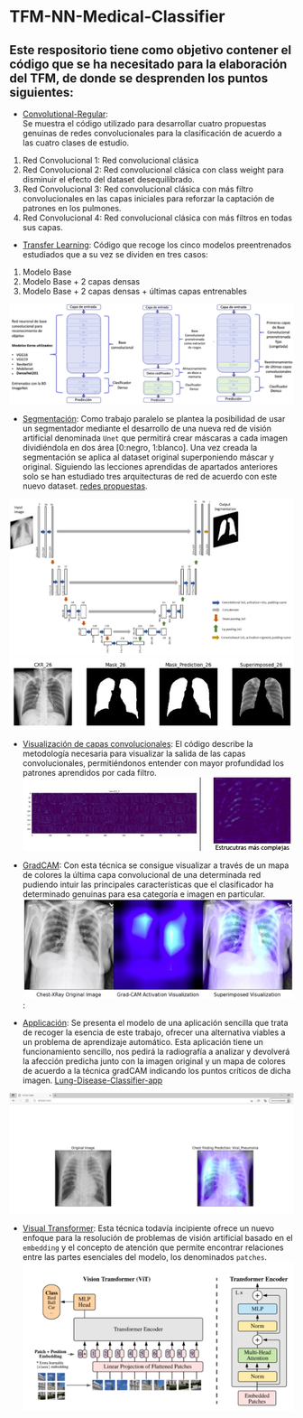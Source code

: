 # TFM-NN-Medical-Classifier

## Este respositorio tiene como objetivo contener el código que se ha necesitado para la elaboración del TFM, de donde se desprenden los puntos siguientes:

* [Convolutional-Regular](/Convolutional-Regular): <div class=text-justify> Se muestra el código utilizado para desarrollar cuatro propuestas genuinas de redes convolucionales para la clasificación de acuerdo a las cuatro clases de estudio. </div>

1. Red Convolucional 1: Red convolucional clásica
2. Red Convolucional 2: Red convolucional clásica con class weight para disminuir el efecto del dataset desequilibrado.
3. Red Convolucional 3: Red convolucional clásica con más filtro convolucionales en las capas iniciales para reforzar la captación de patrones en los pulmones.
4. Red Convolucional 4: Red convolucional clásica con más filtros en todas sus capas.

* [Transfer Learning](/Transfer-Learning): Código que recoge los cinco modelos preentrenados estudiados que a su vez se dividen en tres casos:

1. Modelo Base
2. Modelo Base + 2 capas densas
3. Modelo Base + 2 capas densas + últimas capas entrenables

![Transfer Learning diagram](/Images/transfer-learning.png?raw=true 'Esquema de trabajo *Transfer-Learning*')

* [Segmentación](/Segmentacion): Como trabajo paralelo se plantea la posibilidad de usar un segmentador mediante el desarrollo de una nueva red de visión artificial denominada `Unet` que permitirá crear máscaras a cada imagen dividiéndola en dos área [0:negro, 1:blanco]. Una vez creada la segmentación se aplica al dataset original superponiendo máscar y original. Siguiendo las lecciones aprendidas de apartados anteriores solo se han estudiado tres arquitecturas de red de acuerdo con este nuevo dataset. [redes propuestas](/Segmentacion/Conv-Regular).


![Esquema segmentador](Images/segmentation.png)
![Original + Mask](/Images/original_mask.JPG)


* [Visualización de capas convolucionales](/Layers-Visualization): El código describe la metodología necesaria para visualizar la salida de las capas convolucionales, permitiéndonos entender con mayor profundidad los patrones aprendidos por cada filtro. 
![visualización de capas](/Images/layer_visualization.JPG)


* [GradCAM](/Grad-CAM): Con esta técnica se consigue visualizar a través de un mapa de colores la última capa convolucional de una determinada red pudiendo intuir las principales características que el clasificador ha determinado genuinas para esa categoría e imagen en particular. 
![GradCAM](/Images/gradCAM.JPG):

* [Applicación](/app): Se presenta el modelo de una aplicación sencilla que trata de recoger la esencia de este trabajo, ofrecer una alternativa viables a un problema de aprendizaje automático. Esta aplicación tiene un funcionamiento sencillo, nos pedirá la radiografía a analizar y devolverá la afección predicha junto con la imagen original y un mapa de colores de acuerdo a la técnica gradCAM indicando los puntos críticos de dicha imagen.
[Lung-Disease-Classifier-app](https://tfm-tdda2pscka-ew.a.run.app/)

![app_](/Images/app.JPG)

* [Visual Transformer](/ViT): Esta técnica todavía incipiente ofrece un nuevo enfoque para la resolución de problemas de visión artificial basado en el `embedding` y el concepto de atención que permite encontrar relaciones entre las partes esenciales del modelo, los denominados `patches`.
![ViT_schema](/Images/ViT_schema.png)
